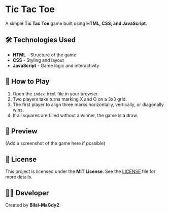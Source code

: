 # Tic Tac Toe

A simple **Tic Tac Toe** game built using **HTML, CSS, and JavaScript**.

## 🛠️ Technologies Used

- **HTML** - Structure of the game  
- **CSS** - Styling and layout  
- **JavaScript** - Game logic and interactivity  

## 🚀 How to Play

1. Open the `index.html` file in your browser.  
2. Two players take turns marking X and O on a 3x3 grid.  
3. The first player to align three marks horizontally, vertically, or diagonally wins.  
4. If all squares are filled without a winner, the game is a draw.  

## 📸 Preview

(Add a screenshot of the game here if possible)

## 📜 License

This project is licensed under the **MIT License**. See the [LICENSE](LICENSE) file for more details.

## 👨‍💻 Developer

Created by **Bilal-MaGdy2**.
